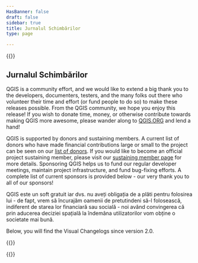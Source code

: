 ```yaml
---
HasBanner: false
draft: false
sidebar: true
title: Jurnalul Schimbărilor
type: page

---
```

{{<content-start >}}
## Jurnalul Schimbărilor
QGIS is a community effort, and we would like to extend a big thank you to the developers, documenters, testers, and the many folks out there who volunteer their time and effort (or fund people to do so) to make these releases possible. From the QGIS community, we hope you enjoy this release! If you wish to donate time, money, or otherwise contribute towards making QGIS more awesome, please wander along to [QGIS.ORG](https://qgis.org) and lend a hand!

QGIS is supported by donors and sustaining members. A current list of donors who have made financial contributions large or small to the project can be seen on our [list of donors](/funding/donate/donors/). If you would like to become an official project sustaining member, please visit our [sustaining member page](/funding/membership/) for more details. Sponsoring QGIS helps us to fund our regular developer meetings, maintain project infrastructure, and fund bug-fixing efforts. A complete list of current sponsors is provided below - our very thank you to all of our sponsors!

QGIS este un soft gratuit iar dvs. nu aveți obligația de a plăti pentru folosirea lui - de fapt, vrem să încurajăm oamenii de pretutindeni să-l folosească, indiferent de starea lor financiară sau socială - noi având convingerea că prin aducerea deciziei spațială la îndemâna utilizatorilor vom obține o societate mai bună.

Below, you will find the Visual Changelogs since version 2.0.

{{<visualchangelogs >}}

{{<content-end >}}
